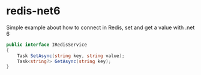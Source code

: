# redis-net6

Simple example about how to connect in Redis, set and get a value with .net 6

```c#
public interface IRedisService
{
    Task SetAsync(string key, string value);
    Task<string?> GetAsync(string key);
}
```
